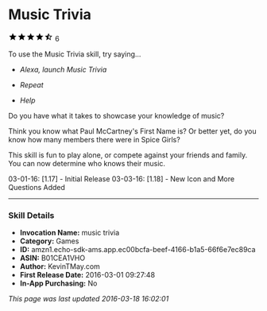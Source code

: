 # Music Trivia
![4.2 stars](../../../images/ic_star_black_18dp_1x.png)![4.2 stars](../../../images/ic_star_black_18dp_1x.png)![4.2 stars](../../../images/ic_star_black_18dp_1x.png)![4.2 stars](../../../images/ic_star_black_18dp_1x.png)![4.2 stars](../../../images/ic_star_half_black_18dp_1x.png) 6

To use the Music Trivia skill, try saying...

* *Alexa, launch Music Trivia*

* *Repeat*

* *Help*

Do you have what it takes to showcase your knowledge of music?

Think you know what Paul McCartney's First Name is?
Or better yet, do you know how many members there were in Spice Girls?

This skill is fun to play alone, or compete against your friends and family. You can now determine who knows their music.

03-01-16: [1.17] - Initial Release
03-03-16: [1.18] - New Icon and More Questions Added

***

### Skill Details

* **Invocation Name:** music trivia
* **Category:** Games
* **ID:** amzn1.echo-sdk-ams.app.ec00bcfa-beef-4166-b1a5-66f6e7ec89ca
* **ASIN:** B01CEA1VHO
* **Author:** KevinTMay.com
* **First Release Date:** 2016-03-01 09:27:48
* **In-App Purchasing:** No

*This page was last updated 2016-03-18 16:02:01*
